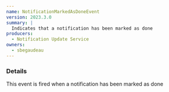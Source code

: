 ```yaml
---
name: NotificationMarkedAsDoneEvent
version: 2023.3.0
summary: |
  Indicates that a notification has been marked as done
producers:
  - Notification Update Service
owners:
  - sbegaudeau
---
```


### Details

This event is fired when a notification has been marked as done

<NodeGraph title="Consumer / Producer Diagram" />
